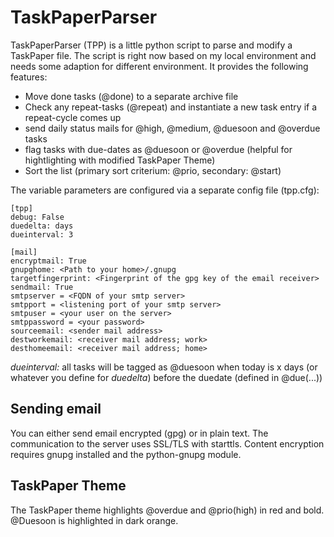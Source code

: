 # TaskPaperParser


TaskPaperParser (TPP) is a little python script to parse and modify a TaskPaper file.
The script is right now based on my local environment and needs some adaption for different environment.
It provides the following features:

* Move done tasks (@done) to a separate archive file
* Check any repeat-tasks (@repeat) and instantiate a new task entry if a repeat-cycle comes up
* send daily status mails for @high, @medium, @duesoon and @overdue tasks
* flag tasks with due-dates as @duesoon or @overdue (helpful for hightlighting with modified TaskPaper Theme)
* Sort the list (primary sort criterium: @prio, secondary: @start)

The variable parameters are configured via a separate config file (tpp.cfg):

    [tpp]
    debug: False
    duedelta: days
    dueinterval: 3

    [mail]
    encryptmail: True
    gnupghome: <Path to your home>/.gnupg
    targetfingerprint: <Fingerprint of the gpg key of the email receiver>
    sendmail: True
    smtpserver = <FQDN of your smtp server>
    smtpport = <listening port of your smtp server>
    smtpuser = <your user on the server>
    smtppassword = <your password>
    sourceemail: <sender mail address>
    destworkemail: <receiver mail address; work>
    desthomeemail: <receiver mail address; home>

*dueinterval:* all tasks will be tagged as @duesoon when today is x days (or whatever you define for *duedelta*) before the duedate (defined in @due(...))

## Sending email
You can either send email encrypted (gpg) or in plain text. The communication to the server uses SSL/TLS with starttls. Content encryption requires gnupg installed and the python-gnupg module.

## TaskPaper Theme

The TaskPaper theme highlights @overdue and @prio(high) in red and bold. @Duesoon is highlighted in dark orange.
